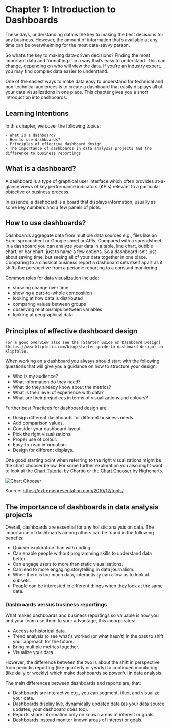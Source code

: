 # Chapter 1: Introduction to Dashboards

These days, understanding data is the key to making the best decisions for any business. However, the amount of information that’s available at any time can be overwhelming for the most data-savvy person.

So what’s the key to making data-driven decisions? Finding the most important data and formatting it in a way that’s easy to understand. This can change, depending on who will view the data. If you’re an industry expert, you may find complex data easier to understand.

One of the easiest ways to make data easy to understand for technical and non-technical audiences is to create a dashboard that easily displays all of your data visualizations in one place. This chapter gives you a short introduction into dashboards.

## Learning Intentions

In this chapter, we cover the following topics:

```{admonition} Learning Intentions
- What is a dashboard?
- How to use dashboards?
- Principles of effective dashboard design
- The importance of dashboards in data analysis projects and the difference to business reportings
```

## What is a dashboard?

A dashboard is a type of graphical user interface which often provides at-a-glance views of key performance indicators (KPIs) relevant to a particular objective or business process.

In essence, a dashboard is a board that displays information, usually as some key numbers and a few panels of plots.

## How to use dashboards?

Dashboards aggregate data from multiple data sources e.g., files like an Excel spreadsheet or Google sheet or APIs. Compared with a spreadsheet, in a dashboard you can analyze your data in a table, line chart, bubble chart, or bar chart, just to name a few options. So a dashboard isn’t just about saving time, but seeing all of your data together in one place. Comparing to a classical business report a dashboard sets itself apart as it shifts the perspective from a periodic reporting to a constant monitoring.

Common roles for data visualization include:

- showing change over time
- showing a part-to-whole composition
- looking at how data is distributed
- comparing values between groups
- observing relationships between variables
- looking at geographical data

## Principles of effective dashboard design


```{admonition} Further sources
For a good overview also see the [Starter Guide on Dashboard Design](https://www.klipfolio.com/blog/starter-guide-to-dashboard-design) on Klipfolio.
```

When working on a dashboard you always should start with the following questions that will give you a guidance on how to structure your design:

- Who is my audience?
- What information do they need?
- What do they already know about the metrics?
- What is their level of experience with data?
- What are their prejudices in terms of visualizations and colours?

Further best Practices for dashboard design are:

- Design different dashboards for different business needs.
- Add comparison values.
- Consider your dashboard layout.
- Pick the right visualizations.
- Proper use of colour.
- Easy-to-read information.
- Design for different displays.

One good starting point when referring to the right visualizations might be the chart chooser below. For some further exploration you also might want to look at the [Chart Tutorial](https://chartio.com/learn/charts/how-to-choose-data-visualization/) by Chartio or the [Chart Chooser](https://www.highcharts.com/chartchooser/) by Highcharts.

![Chart Chooser](./ch1_files/chart_chooser.jpg)

Source: https://extremepresentation.com/2010/12/tools/

## The importance of dashboards in data analysis projects

Overall, dashboards are essential for any holistic analysis on data. The importance of dashboards among others can be found in the following benefits:

- Quicker exploration than with coding.
- Can enable people without programming skills to understand data better.
- Can engage users to more than static visualisations.
- Can lead to more engaging storytelling in data journalism.
- When there is too much data, interactivity can allow us to look at subsets.
- People can be interested in different things when they look at the same data.

### Dashboards versus business reportings

What makes dashboards and business reportings so valuable is how you and your team use them to your advantage, this incorporates:

- Access to historical data.
- Trend analysis to see what's worked (or what hasn't) in the past to shift your approach for the future.
- Bring multiple metrics together.
- Visualize your data.

However, the difference between the two is about the shift in perspective from periodic reporting (like quarterly or yearly) to continued monitoring (like daily or weekly) which make dashboards so powerful in data analysis.

The main differences between dashboards and reports are, that:

- Dashboards are interactive e.g., you can segment, filter, and visualize your data.
- Dashboards display live, dynamically updated data (as your data source updates, your dashboard does too).
- Reports share information only on known areas of interest or goals.
- Dashboards instead monitor known areas of interest or goals.
